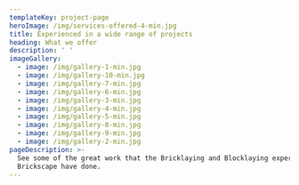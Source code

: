 ```yaml
---
templateKey: project-page
heroImage: /img/services-offered-4-min.jpg
title: Experienced in a wide range of projects
heading: What we offer
description: ' '
imageGallery:
  - image: /img/gallery-1-min.jpg
  - image: /img/gallery-10-min.jpg
  - image: /img/gallery-7-min.jpg
  - image: /img/gallery-6-min.jpg
  - image: /img/gallery-3-min.jpg
  - image: /img/gallery-4-min.jpg
  - image: /img/gallery-5-min.jpg
  - image: /img/gallery-8-min.jpg
  - image: /img/gallery-9-min.jpg
  - image: /img/gallery-2-min.jpg
pageDescription: >-
  See some of the great work that the Bricklaying and Blocklaying experts at
  Brickscape have done.
---
```


